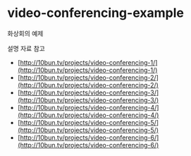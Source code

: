 # video-conferencing-example

화상회의 예제

설명 자료 참고
* [http://10bun.tv/projects/video-conferencing-1/](http://10bun.tv/projects/video-conferencing-1/)
* [http://10bun.tv/projects/video-conferencing-2/](http://10bun.tv/projects/video-conferencing-2/)
* [http://10bun.tv/projects/video-conferencing-3/](http://10bun.tv/projects/video-conferencing-3/)
* [http://10bun.tv/projects/video-conferencing-4/](http://10bun.tv/projects/video-conferencing-4/)
* [http://10bun.tv/projects/video-conferencing-5/](http://10bun.tv/projects/video-conferencing-5/)
* [http://10bun.tv/projects/video-conferencing-6/](http://10bun.tv/projects/video-conferencing-6/)
